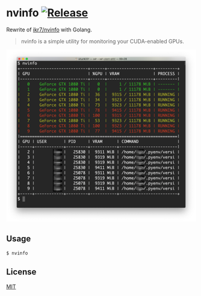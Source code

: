 # nvinfo [![Release](https://github.com/shunk031/nvinfo-go/workflows/Release/badge.svg)](https://github.com/shunk031/nvinfo-go/actions?query=workflow%3ARelease)

Rewrite of [ikr7/nvinfo](https://github.com/ikr7/nvinfo) with Golang.

> nvinfo is a simple utility for monitoring your CUDA-enabled GPUs.

![](https://github.com/shunk031/nvinfo-go/raw/master/.github/screenshot.png)

## Usage

```sh
$ nvinfo
```

## License

[MIT](https://github.com/shunk031/nvinfo-go/blob/master/LICENSE)
